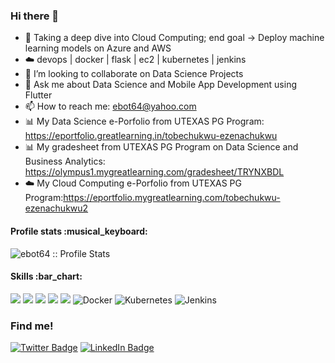 ### Hi there 👋
- 🌱 Taking a deep dive into Cloud Computing; end goal -> Deploy machine learning models on Azure and AWS
- ☁️ devops | docker | flask | ec2 | kubernetes | jenkins
- 👯 I’m looking to collaborate on Data Science Projects
- 💬 Ask me about Data Science and Mobile App Development using Flutter
- 📫 How to reach me: ebot64@yahoo.com
- 📊 My Data Science e-Porfolio from UTEXAS PG Program: https://eportfolio.greatlearning.in/tobechukwu-ezenachukwu
- 📊 My gradesheet from UTEXAS PG Program on Data Science and Business Analytics: https://olympus1.mygreatlearning.com/gradesheet/TRYNXBDL
- ☁️  My Cloud Computing e-Porfolio from UTEXAS PG Program:https://eportfolio.mygreatlearning.com/tobechukwu-ezenachukwu2

<h4>Profile stats :musical_keyboard:</h4>

<p><img src="https://github-readme-stats.vercel.app/api?username=ebot64&show_icons=true&theme=highcontrast" alt="ebot64 :: Profile Stats" /></p>

<h4>Skills :bar_chart:</h4>

![](https://img.shields.io/badge/Code-Flutter-informational?style=flat&logo=flutter&logoColor=white&color=2CB7F6)
![](https://img.shields.io/badge/Code-Dart-informational?style=flat&logo=dart&logoColor=white&color=0075BA)
![](https://img.shields.io/badge/Code-Python-informational?style=flat&logo=python&logoColor=white&color=FFCD3A)
![](https://img.shields.io/badge/Code-Java-informational?style=flat&logo=java&logoColor=white&color=F89820)
![](https://img.shields.io/badge/Code-Java-informational?style=flat&logo=java&logoColor=white&color=F89820)
![Docker](https://img.shields.io/badge/docker-%230db7ed.svg?style=for-the-badge&logo=docker&logoColor=white)
![Kubernetes](https://img.shields.io/badge/kubernetes-%23326ce5.svg?style=for-the-badge&logo=kubernetes&logoColor=white)
![Jenkins](https://img.shields.io/badge/jenkins-%232C5263.svg?style=for-the-badge&logo=jenkins&logoColor=white)


### Find me!
[![Twitter Badge](https://img.shields.io/badge/Twitter-Profile-informational?style=flat&logo=twitter&logoColor=white&color=1CA2F1)](https://twitter.com/ebot64)
[![LinkedIn Badge](https://img.shields.io/badge/LinkedIn-Profile-informational?style=flat&logo=linkedin&logoColor=white&color=0D76A8)](https://www.linkedin.com/in/ebot64/)
